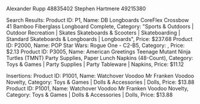 Alexander Rupp 48835402
Stephen Hartmere 49215380

Search Results:
Product ID: P1, Name: DB Longboards CoreFlex Crossbow 41 Bamboo Fiberglass Longboard Complete, Category: "Sports & Outdoors | Outdoor Recreation | Skates Skateboards & Scooters | Skateboarding | Standard Skateboards & Longboards | Longboards", Price: $237.68
Product ID: P2000, Name: POP Star Wars: Rogue One - C2-B5, Category: , Price: $2.13
Product ID: P3005, Name: American Greetings Teenage Mutant Ninja Turtles (TMNT) Party Supplies, Paper Lunch Napkins (48-Count), Category: Toys & Games | Party Supplies | Party Tableware | Napkins, Price: $11.12

Insertions:
Product ID: P1001, Name: Watchover Voodoo Mr Franken Voodoo Novelty, Category: Toys & Games | Dolls & Accessories | Dolls, Price: $13.88
Product ID: P1001, Name: Watchover Voodoo Mr Franken Voodoo Novelty, Category: Toys & Games | Dolls & Accessories | Dolls, Price: $13.88

